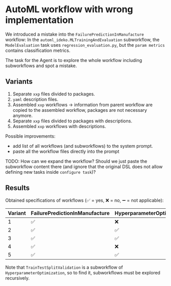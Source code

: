 # AutoML workflow with wrong implementation

We introduced a mistake into the `FailurePredictionInManufacture` workflow: In the `automl_ideko.MLTrainingAndEvaluation` subworkflow, the `ModelEvaluation` task uses `regression_evaluation.py`, but the `param metrics` contains classification metrics.

The task for the Agent is to explore the whole workflow including subworkflows and spot a mistake.

## Variants

1. Separate `xxp` files divided to packages.
2. `yaml` description files.
3. Assembled `xxp` workflows -> information from parent workflow are copied to the assembled workflow, packages are not necessary anymore.
4. Separate `xxp` files divided to packages with descriptions.
5. Assembled `xxp` workflows with descriptions.

Possible improvements:

* add list of all workflows (and subworkflows) to the system prompt.
* paste all the workflow files directly into the prompt

TODO: How can we expand the workflow? Should we just paste the subworkflow content there (and ignore that the original DSL does not allow defining new tasks inside `configure task`)?

## Results

Obtained specifications of workflows (✅ = yes, ❌ = no, ➖ = not applicable):

|Variant|FailurePredictionInManufacture|HyperparameterOptimization|TrainTestSplitValidation|MLTrainingAndEvaluation|automl.AutoML|automl.MLTrainingAndEvaluation|
|-|-|-|-|-|-|-|
|1|✅|❌|❌|✅|✅|❌|
|2|✅|✅|❌|✅|➖|➖|
|3|✅|✅|❌|✅|➖|➖|
|4|✅|❌|❌|❌|❌|❌|
|5|✅|✅|❌|✅|➖|➖|

Note that `TrainTestSplitValidation` is a subworkflow of `HyperparameterOptimization`, so to find it, subworkflows must be explored recursively.
